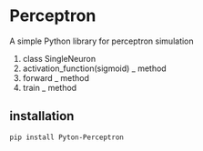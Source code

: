 # Perceptron

A simple Python library for 
perceptron simulation
1) class SingleNeuron
2) activation_function(sigmoid) _ method
3) forward _ method
4) train _ method

## installation

```bash
pip install Pyton-Perceptron